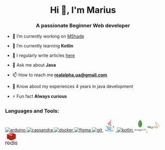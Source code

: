 <h1 align="center">Hi 👋, I'm Marius</h1>
<h3 align="center">A passionate Beginner Web developer</h3>	

- 🔭 I’m currently working on [MShade](https://github.com/MSh4de)

- 🌱 I’m currently learning **Kotlin**

- 📝 I regularly write articles [here](https://itsme.to/tag/mshade/)

- 💬 Ask me about **Java**

- 📫 How to reach me **realalpha.ua@gmail.com**

- 📄 Know about my experiences 4 years in java development

- ⚡ Fun fact **Always curious**

<h3 align="left">Languages and Tools:</h3>
<p align="left"> <a href="https://fr.wikipedia.org/wiki/HTML5" target="_blank" rel="noreferrer"> <img src="https://grafikart.fr/uploads/icons/html.png" alt="arduino" width="40" height="40"/> </a> <a href="https://fr.wikipedia.org/wiki/Feuilles_de_style_en_cascade" target="_blank" rel="noreferrer"> <img src="https://grafikart.fr/uploads/icons/css.svg" alt="cassandra" width="40" height="40"/> </a> <a href="https://fr.wikipedia.org/wiki/PHP" target="_blank" rel="noreferrer"> <img src="https://grafikart.fr/uploads/icons/php.svg" alt="docker" width="40" height="40"/> </a> <a href="https://www.figma.com/" target="_blank" rel="noreferrer"> <img src="https://www.vectorlogo.zone/logos/figma/figma-icon.svg" alt="figma" width="40" height="40"/> </a> <a href="https://git-scm.com/" target="_blank" rel="noreferrer"> <img src="https://www.vectorlogo.zone/logos/git-scm/git-scm-icon.svg" alt="git" width="40" height="40"/> </a> <a href="https://www.java.com" target="_blank" rel="noreferrer"> <img src="https://raw.githubusercontent.com/devicons/devicon/master/icons/java/java-original.svg" alt="java" width="40" height="40"/> </a> <a href="https://kotlinlang.org" target="_blank" rel="noreferrer"> <img src="https://www.vectorlogo.zone/logos/kotlinlang/kotlinlang-icon.svg" alt="kotlin" width="40" height="40"/> </a> <a href="https://www.mongodb.com/" target="_blank" rel="noreferrer"> <img src="https://raw.githubusercontent.com/devicons/devicon/master/icons/mongodb/mongodb-original-wordmark.svg" alt="mongodb" width="40" height="40"/> </a> <a href="https://www.mysql.com/" target="_blank" rel="noreferrer"> <img src="https://raw.githubusercontent.com/devicons/devicon/master/icons/mysql/mysql-original-wordmark.svg" alt="mysql" width="40" height="40"/> </a> <a href="https://redis.io" target="_blank" rel="noreferrer"> <img src="https://raw.githubusercontent.com/devicons/devicon/master/icons/redis/redis-original-wordmark.svg" alt="redis" width="40" height="40"/> </a> </p>
